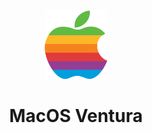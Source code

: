 <div align='center'>
  <a href='https://Helper-Scripts.com' target='_blank' rel='noopener noreferrer'>
    <img src='https://github.com/Mr-ConQueso/CheesyLabs/blob/main/Proxmox/VM-Notes/Icons/MacOS.png?raw=true' alt='Home Assistant Icon' width='100' height='110'/>
  </a>

  # MacOS Ventura

</div>